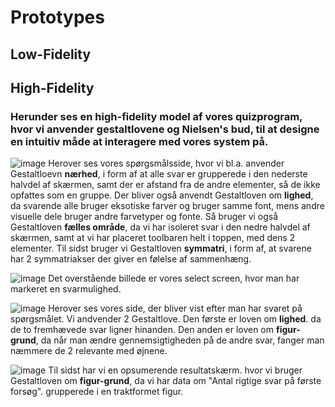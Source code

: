 # Prototypes
## Low-Fidelity

## High-Fidelity
### Herunder ses en high-fidelity model af vores quizprogram, hvor vi anvender gestaltlovene og Nielsen's bud, til at designe en intuitiv måde at interagere med vores system på.
![image](https://github.com/user-attachments/assets/b3869205-69c7-4b46-9833-e3ca67f219f0)
Herover ses vores spørgsmålsside, hvor vi bl.a. anvender Gestaltloevn **nærhed**, i form af at alle svar er grupperede i den nederste halvdel af skærmen, samt der er afstand fra de andre elementer, så de ikke opfattes som en gruppe.
Der bliver også anvendt Gestaltloven om **lighed**, da svarende alle bruger eksotiske farver og bruger samme font, mens andre visuelle dele bruger andre farvetyper og fonte.
Så bruger vi også Gestaltloven **fælles område**, da vi har isoleret svar i den nedre halvdel af skærmen, samt at vi har placeret toolbaren helt i toppen, med dens 2 elementer.
Til sidst bruger vi Gestaltloven **symmatri**, i form af, at svarene har 2 symmatriakser der giver en følelse af sammenhæng.

![image](https://github.com/user-attachments/assets/ec70c882-0e10-412e-80a9-a1dee385f3fa)
Det overstående billede er vores select screen, hvor man har markeret en svarmulighed.

![image](https://github.com/user-attachments/assets/ddf0a037-efa4-4ca6-a842-e9d432e6f076)
Herover ses vores side, der bliver vist efter man har svaret på spørgsmålet. Vi andvender 2 Gestaltlove. Den første er loven om **lighed**. da de to fremhævede svar ligner hinanden. Den anden er loven om **figur-grund**, da når man ændre gennemsigtigheden på de andre svar, fanger man næmmere de 2 relevante med øjnene.

![image](https://github.com/user-attachments/assets/144c3b6c-d34f-44e8-8558-20218b52a7de)
Til sidst har vi en opsumerende resultatskærm. hvor vi bruger Gestaltloven om **figur-grund**, da vi har data om "Antal rigtige svar på første forsøg". grupperede i en traktformet figur.








